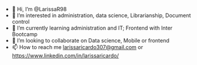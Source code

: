- 👋 Hi, I’m @LarissaR98
- 👀 I’m interested in administration, data science, Librarianship, Document control
- 🌱 I’m currently learning administration and IT; Frontend with Inter Bootcamp
- 💞️ I’m looking to collaborate on Data science, Mobile or frontend
- 📫 How to reach me larissaricardo307@gmail.com or https://www.linkedin.com/in/larissaricardo/ 

<!---
LarissaR98/LarissaR98 is a ✨ special ✨ repository because its `README.md` (this file) appears on your GitHub profile.
You can click the Preview link to take a look at your changes.
--->
